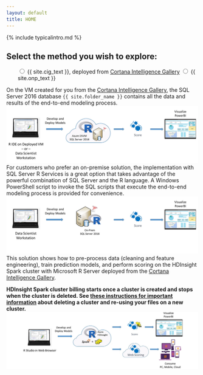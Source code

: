 ```yaml
---
layout: default
title: HOME
---
```

{% include typicalintro.md %}

<div class="alert alert-success">
<h2>Select the method you wish to explore:</h2>
 <form style="margin-left:30px"> 
    <label class="radio">
      <input type="radio" name="optradio" class="rb" value="cig" > {{ site.cig_text }}, deployed from <a href="{{ site.deploy_url }}">Cortana Intelligence Gallery</a>
    </label>
    <label class="radio">
      <input type="radio" name="optradio" class="rb" value="onp"> {{ site.onp_text }}
    </label>
<!-- >
   <label class="radio">
      <input type="radio" name="optradio" class="rb" value="hdi"> {{ site.hdi_text }}, deployed from <a href="{{ site.deploy_url_hdi }}">Cortana Intelligence Gallery</a>
    </label> 
<  -->
</form>
</div>
<p></p>

<div class="cig">
On the VM created for you from the <a href="{{ site.deploy_url }}">Cortana Intelligence Gallery</a>, the SQL Server 2016 database <code>{{ site.folder_name }}</code> contains all the data and results of the end-to-end modeling process.  
<img src="images/diagramcig.jpg">

</div>

<div class="onp">
For customers who prefer an on-premise solution, the implementation with SQL Server R Services is a great option that takes advantage of the powerful combination of SQL Server and the R language.  A Windows PowerShell script to invoke the SQL scripts that execute the end-to-end modeling process is provided for convenience. 
<img src="images/diagramonp.jpg">

</div>

<div class="hdi">
This solution shows how to pre-process data (cleaning and feature engineering), train prediction models, and perform scoring on the  HDInsight Spark cluster with Microsoft R Server deployed from the <a href="{{ site.deploy_url_hdi }}">Cortana Intelligence Gallery</a>.
<p></p>
<strong>HDInsight Spark cluster billing starts once a cluster is created and stops when the cluster is deleted. See <a href="hdinsight.html"> these instructions for important information</a> about deleting a cluster and re-using your files on a new cluster.</strong>
<img src="images/diagramhdi.jpg">
</div>





 




